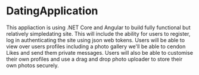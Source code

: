 # DatingApplication
This appliaction is using .NET Core  and Angular to build  fully functional but relatively simpledating site. This will include the ability for users to register, log in authenticating the site using json web tokens. Users will be able to view over users profiles including a photo gallery we'll be able to cendon Likes and send them private messages. Users will also be able to customise their own profiles and use a drag and drop photo uploader to store their own photos securely.
